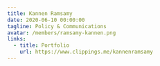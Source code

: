```yaml
---
title: Kannen Ramsamy
date: 2020-06-10 00:00:00
tagline: Policy & Communications
avatar: /members/ramsamy-kannen.png
links:
  - title: Portfolio
    url: https://www.clippings.me/kannenramsamy
---
```

